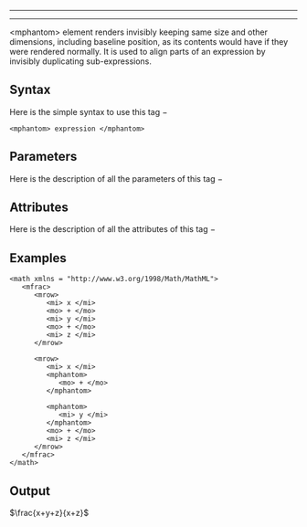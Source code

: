 

---

---

\<mphantom\> element renders invisibly keeping same size and other dimensions, including baseline position, as its contents would have if they were rendered normally. It is used to align parts of an expression by invisibly duplicating sub-expressions.

## Syntax

Here is the simple syntax to use this tag −

```
<mphantom> expression </mphantom>

```

## Parameters

Here is the description of all the parameters of this tag −

## Attributes

Here is the description of all the attributes of this tag −

## Examples

```
<math xmlns = "http://www.w3.org/1998/Math/MathML">
   <mfrac>
      <mrow>
         <mi> x </mi>
         <mo> + </mo>
         <mi> y </mi>
         <mo> + </mo>
         <mi> z </mi>
      </mrow>
      
      <mrow>
         <mi> x </mi>
         <mphantom>
            <mo> + </mo>
         </mphantom>
         
         <mphantom>
            <mi> y </mi>
         </mphantom>
         <mo> + </mo>
         <mi> z </mi>
      </mrow>
   </mfrac>
</math>  

```

## Output

$`\frac{x+y+z}{x+z}`$


